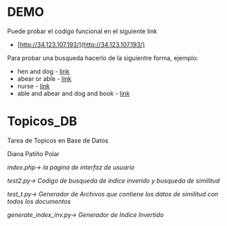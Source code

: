 
# DEMO

Puede probar el codigo funcional en el siguiente link

* [http://34.123.107.193/](http://34.123.107.193/)

Para probar una busqueda hacerlo de la siguientre forma, ejemplo:

* hen and dog - [link](http://34.123.107.193/index.php?num=10&text=hen+and+dog)
* abear or able - [link](http://34.123.107.193/index.php?num=10&text=abear+or+able)
* nurse - [link](http://34.123.107.193/index.php?num=10&text=nurse)
* able and abear and dog and book - [link](http://34.123.107.193/index.php?num=10&text=able+and+abear+and+dog+and+book)

# Topicos_DB

Tarea de Topicos en Base de Datos

Diana Patiño Polar 

_index.php-> la pagina de interfaz de usuario_

_test2.py-> Codigo de busqueda de indice inverido y busqueda de similitud_

_test_t.py-> Generador de Archivos que contiene los datos de similitud con todos los documentos_

_generate_index_inv.py-> Generador de Indice Invertido_
